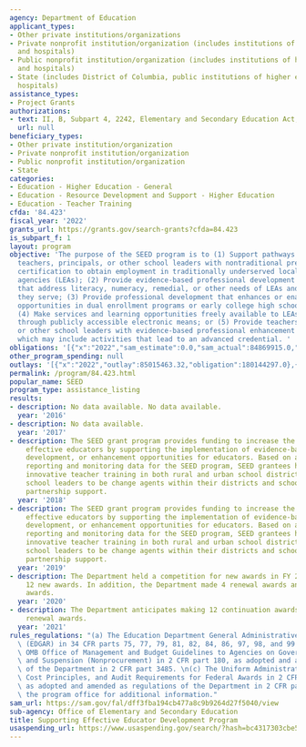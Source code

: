 ```yaml
---
agency: Department of Education
applicant_types:
- Other private institutions/organizations
- Private nonprofit institution/organization (includes institutions of higher education
  and hospitals)
- Public nonprofit institution/organization (includes institutions of higher education
  and hospitals)
- State (includes District of Columbia, public institutions of higher education and
  hospitals)
assistance_types:
- Project Grants
authorizations:
- text: II, B, Subpart 4, 2242, Elementary and Secondary Education Act, as amended.
  url: null
beneficiary_types:
- Other private institution/organization
- Private nonprofit institution/organization
- Public nonprofit institution/organization
- State
categories:
- Education - Higher Education - General
- Education - Resource Development and Support - Higher Education
- Education - Teacher Training
cfda: '84.423'
fiscal_year: '2022'
grants_url: https://grants.gov/search-grants?cfda=84.423
is_subpart_f: 1
layout: program
objective: 'The purpose of the SEED program is to (1) Support pathways that allow
  teachers, principals, or other school leaders with nontraditional preparation and
  certification to obtain employment in traditionally underserved local educational
  agencies (LEAs); (2) Provide evidence-based professional development activities
  that address literacy, numeracy, remedial, or other needs of LEAs and the students
  they serve; (3) Provide professional development that enhances or enables student
  opportunities in dual enrollment programs or early college high school settings;
  (4) Make services and learning opportunities freely available to LEAs, including
  through publicly accessible electronic means; or (5) Provide teachers, principals,
  or other school leaders with evidence-based professional enhancement activities,
  which may include activities that lead to an advanced credential. '
obligations: '[{"x":"2022","sam_estimate":0.0,"sam_actual":84869915.0,"usa_spending_actual":76760278.08},{"x":"2023","sam_estimate":89967000.0,"sam_actual":0.0,"usa_spending_actual":78270446.12},{"x":"2024","sam_estimate":93000000.0,"sam_actual":0.0,"usa_spending_actual":84036811.0}]'
other_program_spending: null
outlays: '[{"x":"2022","outlay":85015463.32,"obligation":180144297.0},{"x":"2023","outlay":7293288.4,"obligation":37573855.0},{"x":"2024","outlay":1295684.0,"obligation":5476057.0}]'
permalink: /program/84.423.html
popular_name: SEED
program_type: assistance_listing
results:
- description: No data available. No data available.
  year: '2016'
- description: No data available.
  year: '2017'
- description: The SEED grant program provides funding to increase the number of highly
    effective educators by supporting the implementation of evidence-based preparation,
    development, or enhancement opportunities for educators. Based on annual performance
    reporting and monitoring data for the SEED program, SEED grantees have provided
    innovative teacher training in both rural and urban school districts, encouraged
    school leaders to be change agents within their districts and schools, and leveraged
    partnership support.
  year: '2018'
- description: The SEED grant program provides funding to increase the number of highly
    effective educators by supporting the implementation of evidence-based preparation,
    development, or enhancement opportunities for educators. Based on annual performance
    reporting and monitoring data for the SEED program, SEED grantees have provided
    innovative teacher training in both rural and urban school districts, encouraged
    school leaders to be change agents within their districts and schools, and leveraged
    partnership support.
  year: '2019'
- description: The Department held a competition for new awards in FY 2020 and made
    12 new awards. In addition, the Department made 4 renewal awards and 15 continuation
    awards.
  year: '2020'
- description: The Department anticipates making 12 continuation awards and 3 or 4
    renewal awards.
  year: '2021'
rules_regulations: "(a) The Education Department General Administrative Regulations\
  \ (EDGAR) in 34 CFR parts 75, 77, 79, 81, 82, 84, 86, 97, 98, and 99. \n(b) The\
  \ OMB Office of Management and Budget Guidelines to Agencies on Governmentwide Debarment\
  \ and Suspension (Nonprocurement) in 2 CFR part 180, as adopted and amended as regulations\
  \ of the Department in 2 CFR part 3485. \n(c) The Uniform Administrative Requirements,\
  \ Cost Principles, and Audit Requirements for Federal Awards in 2 CFR part 200,\
  \ as adopted and amended as regulations of the Department in 2 CFR part 3474. Contact\
  \ the program office for additional information."
sam_url: https://sam.gov/fal/dff3fba194cb477a8c9b9264d27f5040/view
sub-agency: Office of Elementary and Secondary Education
title: Supporting Effective Educator Development Program
usaspending_url: https://www.usaspending.gov/search/?hash=bc4317303cbe5869f1c8747449e3bf9d
---
```


